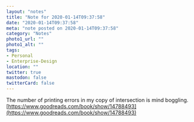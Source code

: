 ```yaml
---
layout: "notes"
title: "Note for 2020-01-14T09:37:58"
date: "2020-01-14T09:37:58"
meta: "note posted on 2020-01-14T09:37:58"
category: "Notes"
photo1_url: ""
photo1_alt: ""
tags:
- Personal
- Enterprise-Design
location: ""
twitter: true
mastodon: false
twitterCard: false
---
```

The number of printing errors in my copy of intersection is mind boggling.
[https://www.goodreads.com/book/show/14788493](https://www.goodreads.com/book/show/14788493)
